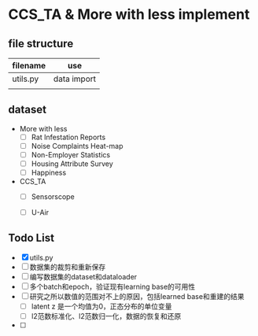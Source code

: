 # CCS_TA & More with less implement

## file structure

| filename | use  |
| -------- | ---- |
| utils.py | data import |
|      |      |


## dataset
- More with less
  -	[ ] Rat Infestation Reports
  -	[ ] Noise Complaints Heat-map
  -	[ ] Non-Employer Statistics
  -	[ ] Housing Attribute Survey
  -	[ ] Happiness
- CCS_TA
  - [ ] Sensorscope
  - [ ] U-Air


## Todo List
- [x] utils.py
- [ ] 数据集的裁剪和重新保存
- [ ] 编写数据集的dataset和dataloader
- [ ] 多个batch和epoch，验证现有learning base的可用性
- [ ] 研究之所以数值的范围对不上的原因，包括learned base和重建的结果
  - [ ] latent z 是一个均值为0，正态分布的单位变量
  - [ ] l2范数标准化、l2范数归一化，数据的恢复和还原
- [ ] 
